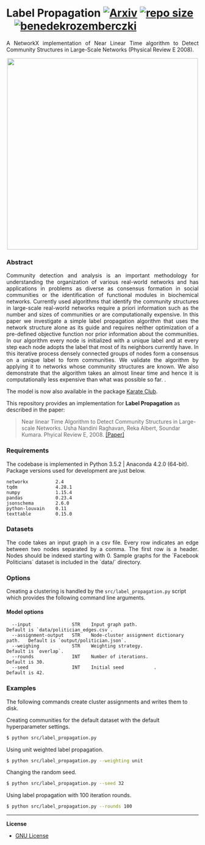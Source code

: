 Label Propagation [![Arxiv](https://img.shields.io/badge/ArXiv-0709.2938-orange.svg)](https://arxiv.org/abs/0709.2938) [![repo size](https://img.shields.io/github/repo-size/benedekrozemberczki/LabelPropagation.svg)](https://github.com/benedekrozemberczki/LabelPropagation/archive/master.zip)⠀[![benedekrozemberczki](https://img.shields.io/twitter/follow/benrozemberczki?style=social&logo=twitter)](https://twitter.com/intent/follow?screen_name=benrozemberczki)⠀
============================================
<p align="justify">
A NetworkX implementation of Near Linear Time algorithm to Detect Community Structures in Large-Scale Networks (Physical Review E 2008).
</p>
<p align="center">
  <img width="500" src="labelprop.png">
</p>

### Abstract

<p align="justify">
Community detection and analysis is an important methodology for understanding the organization of various real-world networks and has applications in problems as diverse as consensus formation in social communities or the identification of functional modules in biochemical networks. Currently used algorithms that identify the community structures in large-scale real-world networks require a priori information such as the number and sizes of communities or are computationally expensive. In this paper we investigate a simple label propagation algorithm that uses the network structure alone as its guide and requires neither optimization of a pre-defined objective function nor prior information about the communities. In our algorithm every node is initialized with a unique label and at every step each node adopts the label that most of its neighbors currently have. In this iterative process densely connected groups of nodes form a consensus on a unique label to form communities. We validate the algorithm by applying it to networks whose community structures are known. We also demonstrate that the algorithm takes an almost linear time and hence it is computationally less expensive than what was possible so far. .</p>

The model is now also available in the package [Karate Club](https://github.com/benedekrozemberczki/karateclub).

This repository provides an implementation for **Label Propagation** as described in the paper:

> Near linear Time Algorithm to Detect Community Structures in Large-scale Networks.
> Usha Nandini Raghavan, Reka Albert, Soundar Kumara.
> Phyical Review E, 2008.
> [[Paper]](https://arxiv.org/abs/0709.2938)


### Requirements
The codebase is implemented in Python 3.5.2 | Anaconda 4.2.0 (64-bit). Package versions used for development are just below.
```
networkx          2.4
tqdm              4.28.1
numpy             1.15.4
pandas            0.23.4
jsonschema        2.6.0
python-louvain    0.11
texttable         0.15.0
```

### Datasets
<p align="justify">
The code takes an input graph in a csv file. Every row indicates an edge between two nodes separated by a comma. The first row is a header. Nodes should be indexed starting with 0. Sample graphs for the `Facebook Politicians` dataset is included in the  `data/` directory.</p>

### Options

Creating a clustering is handled by the `src/label_propagation.py` script which provides the following command line arguments.

#### Model options

```
  --input               STR    Input graph path.                          Default is `data/politician_edges.csv`.                                     
  --assignment-output   STR    Node-cluster assignment dictionary path.   Default is `output/politician.json`.
  --weighing            STR    Weighting strategy.                        Default is `overlap`.
  --rounds              INT    Number of iterations.                      Default is 30.
  --seed                INT    Initial seed           .                   Default is 42.
```

### Examples

The following commands create cluster assignments and writes them to disk.

Creating communities for the default dataset with the default hyperparameter settings.

```sh
$ python src/label_propagation.py
```
Using unit weighted label propagation.

```sh
$ python src/label_propagation.py --weighting unit
```

Changing the random seed.

```sh
$ python src/label_propagation.py --seed 32
```

Using label propagation with 100 iteration rounds.

```sh
$ python src/label_propagation.py --rounds 100
```
--------------------------------------------------------------------------------

**License**

- [GNU License](https://github.com/benedekrozemberczki/LabelPropagation/blob/master/LICENSE)
